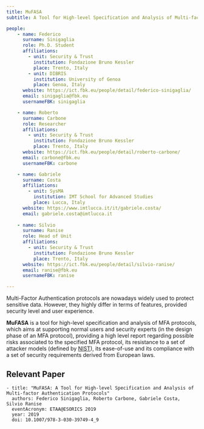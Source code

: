 ```yaml
---
title: MuFASA
subtitle: A Tool for High-level Specification and Analysis of Multi-factor Authentication Protocols

people:
    - name: Federico
      surname: Sinigaglia
      role: Ph.D. Student
      affiliations:
        - unit: Security & Trust
          institution: Fondazione Bruno Kessler
          place: Trento, Italy
        - unit: DIBRIS
          institution: University of Genoa
          place: Genoa, Italy
      website: https://ict.fbk.eu/people/detail/federico-sinigaglia/
      email: sinigaglia@fbk.eu
      usernameFBK: sinigaglia

    - name: Roberto
      surname: Carbone
      role: Researcher
      affiliations:
        - unit: Security & Trust
          institution: Fondazione Bruno Kessler
          place: Trento, Italy
      website: https://ict.fbk.eu/people/detail/roberto-carbone/
      email: carbone@fbk.eu
      usernameFBK: carbone

    - name: Gabriele
      surname: Costa
      affiliations:
        - unit: SysMA
          institution: IMT School for Advanced Studies
          place: Lucca, Italy
      website: https://www.imtlucca.it/it/gabriele.costa/
      email: gabriele.costa@imtlucca.it
      
    - name: Silvio
      surname: Ranise
      role: Head of Unit
      affiliations:
        - unit: Security & Trust
          institution: Fondazione Bruno Kessler
          place: Trento, Italy
      website: https://ict.fbk.eu/people/detail/silvio-ranise/
      email: ranise@fbk.eu
      usernameFBK: ranise

---
```


Multi-Factor Authentication protocols are nowadays widely used to protect sensitive data. However, they highly differ in terms of features, provided security level and user experience.

**MuFASA** is a tool for high-level specification and analysis of MFA protocols, which aims at supporting normal users and security experts (in the design phase of an MFA protocol), providing a high level report regarding possible risks associated to the specified MFA protocol, its resistance to a set of attacker models (defined by [NIST](https://www.google.com/url?q=https%3A%2F%2Fpages.nist.gov%2F800-63-3%2Fsp800-63b.html&sa=D&sntz=1&usg=AFQjCNEj0k6CXeZx8Gno3pNmIyYjtBCIpg)), its ease-of-use and its compliance with a set of security requirements derived from European laws.

## Relevant Paper
    - title: "MuFASA: A Tool for High-level Specification and Analysis of Multi-factor Authentication Protocols"
      authors: Federico Sinigaglia, Roberto Carbone, Gabriele Costa, Silvio Ranise
      eventAcronym: ETAA@ESORICS 2019
      year: 2019
      doi: 10.1007/978-3-030-39749-4_9